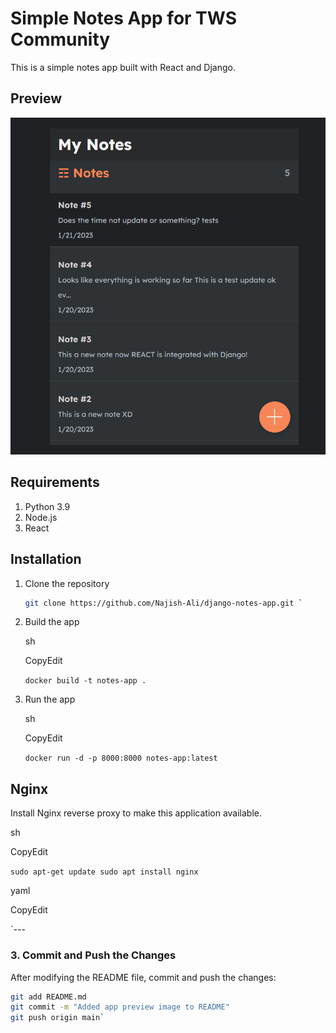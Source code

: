 # Simple Notes App for TWS Community
This is a simple notes app built with React and Django.

## Preview
![Notes App UI](https://raw.githubusercontent.com/Najish-Ali/django-notes-app/main/image_2025-02-04_163452050.png)   <!-- Replace with actual image URL -->

## Requirements
1. Python 3.9
2. Node.js
3. React

## Installation
1. Clone the repository
   ```sh
   git clone https://github.com/Najish-Ali/django-notes-app.git `

1.  Build the app

    sh

    CopyEdit

    `docker build -t notes-app .`

2.  Run the app

    sh

    CopyEdit

    `docker run -d -p 8000:8000 notes-app:latest`

Nginx
-----

Install Nginx reverse proxy to make this application available.

sh

CopyEdit

`sudo apt-get update
sudo apt install nginx`

yaml

CopyEdit

 `---
### **3. Commit and Push the Changes**
After modifying the README file, commit and push the changes:

```sh
git add README.md
git commit -m "Added app preview image to README"
git push origin main`

